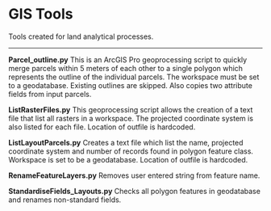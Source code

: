 # GIS Tools
Tools created for land analytical processes. 

***

**Parcel_outline.py**
This is an ArcGIS Pro geoprocessing script to quickly merge parcels within 5 meters of each other to a single polygon which represents the outline of the individual parcels. The workspace must be set to a geodatabase. Existing outlines are skipped. Also copies two attribute fields from input parcels. 

**ListRasterFiles.py**
This geoprocessing script allows the creation of a text file that list all rasters in a workspace. The projected coordinate system is also listed for each file. Location of outfile is hardcoded.

**ListLayoutParcels.py**
Creates a text file which list the name, projected coordinate system and number of records found in polygon feature class. Workspace is set to be a geodatabase. Location of outfile is hardcoded.

**RenameFeatureLayers.py** Removes user entered string from feature name.

**StandardiseFields_Layouts.py**
Checks all polygon features in geodatabase and renames non-standard fields.
